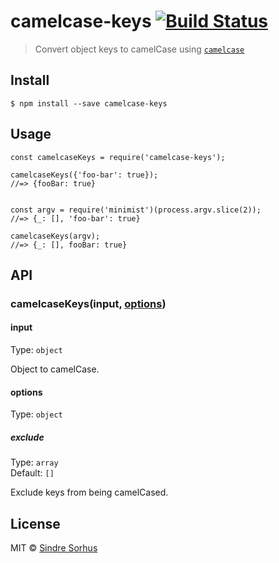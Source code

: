 camelcase-keys [![Build Status](https://travis-ci.org/sindresorhus/camelcase-keys.svg?branch=master)](https://travis-ci.org/sindresorhus/camelcase-keys)
========================================================================================================================================================

> Convert object keys to camelCase using [`camelcase`](https://github.com/sindresorhus/camelcase)

Install
-------

    $ npm install --save camelcase-keys

Usage
-----

    const camelcaseKeys = require('camelcase-keys');

    camelcaseKeys({'foo-bar': true});
    //=> {fooBar: true}


    const argv = require('minimist')(process.argv.slice(2));
    //=> {_: [], 'foo-bar': true}

    camelcaseKeys(argv);
    //=> {_: [], fooBar: true}

API
---

### camelcaseKeys(input, [options](#options))

#### input

Type: `object`

Object to camelCase.

#### options

Type: `object`

##### exclude

Type: `array`  
Default: `[]`

Exclude keys from being camelCased.

License
-------

MIT © [Sindre Sorhus](http://sindresorhus.com)
